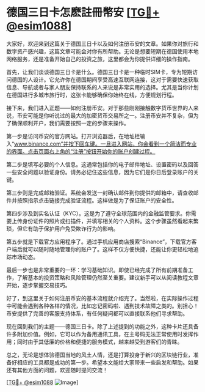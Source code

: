 # 德国三日卡怎麽註冊幣安 [[TG💪+ @esim1088](https://t.me/s/esim1088)]

大家好，欢迎来到这篇关于德国三日卡以及如何注册币安的文章。如果你对旅行和数字资产感兴趣，这篇文章可能会对你有所帮助。无论是想要短期在德国使用本地网络服务，还是准备开始自己的投资之旅，这里都会为你提供详细的操作指南。

首先，让我们谈谈德国三日卡是什么。德国三日卡是一种临时SIM卡，专为短期访问德国的人设计。它允许你在德国期间享受高速互联网连接，这对于需要快速获取信息、导航或者与家人朋友保持联系的人来说是非常实用的选择。尤其是当你计划在德国进行多城市旅行时，这张卡能够确保你始终在线，方便规划行程。

接下来，我们进入正题——如何注册币安。对于那些刚刚接触数字货币世界的人来说，币安可能是你听说过的最大的加密货币交易所之一。注册币安并不复杂，但为了确保顺利开户，我们需要按照一定的步骤来操作。

第一步是访问币安的官方网站。打开浏览器后，在地址栏输入“www.binance.com”并按下回车键。一旦进入网站，你会看到一个简洁而专业的界面。点击页面右上角的“注册”按钮开始你的账户创建过程。

第二步是填写必要的个人信息。这通常包括你的电子邮件地址、设置密码以及回答一些安全问题以验证身份。请务必记住这些信息，因为它们是你日后登录账户的关键。

第三步则是完成邮箱验证。系统会发送一封确认邮件到你提供的邮箱中，请查收邮件并按照指示点击链接完成验证流程。这样做是为了保证账户的安全性。

第四步涉及到实名认证（KYC）。这是为了遵守全球范围内的金融监管要求。你需要上传身份证件的照片或扫描件，并填写相关的个人资料。这个步骤虽然看起来繁琐，但它有助于保护用户免受欺诈行为的影响。

第五步就是下载官方应用程序了。通过手机应用商店搜索“Binance”，下载官方客户端后就可以随时随地管理你的账户了。这样不仅方便快捷，还能让你更轻松地追踪市场动态。

最后一步也是非常重要的一环：学习基础知识。即使已经完成了所有前期准备工作，了解基本的投资策略和风险管理仍然至关重要。建议新手可以从阅读教程文章开始，逐步掌握交易技巧。

好了，到这里关于如何注册币安的基本流程就介绍完了。当然啦，在实际操作过程中可能会遇到各种各样的情况，比如忘记密码啦、遇到技术故障之类的。别担心！币安提供了完善的客服支持体系，有任何疑问都可以直接联系他们寻求帮助。

现在回到我们的主题——德国三日卡。除了上述提到的功能之外，这种卡片还具备许多附加价值。例如，它可以作为备用通讯工具，在主号码无法正常使用时发挥作用；同时由于其低廉的价格和便捷的服务模式，越来越受到游客们的青睐。

总之，无论是想体验德国当地的风土人情，还是打算投身于新兴的区块链行业，准备好相应的工具都是成功的第一步。希望本文能给大家带来一些启发和帮助。如果还有其他方面的问题，欢迎随时提问交流！

[[TG💪+ @esim1088](https://t.me/s/esim1088) ![Image](https://i.postimg.cc/4NQfJmqS/Snipaste-2025-05-13-00-14-12.png)]